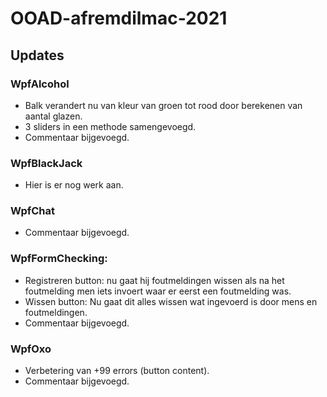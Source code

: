 # OOAD-afremdilmac-2021

## Updates 
### WpfAlcohol
* Balk verandert nu van kleur van groen tot rood door berekenen van aantal glazen.
* 3 sliders in een methode samengevoegd.
* Commentaar bijgevoegd.

### WpfBlackJack
* Hier is er nog werk aan.

### WpfChat
* Commentaar bijgevoegd.

### WpfFormChecking:
* Registreren button: nu gaat hij foutmeldingen wissen als na het foutmelding men iets invoert waar er eerst een foutmelding was.
* Wissen button: Nu gaat dit alles wissen wat ingevoerd is door mens en foutmeldingen.
* Commentaar bijgevoegd.

### WpfOxo
* Verbetering van +99 errors (button content).
* Commentaar bijgevoegd.


